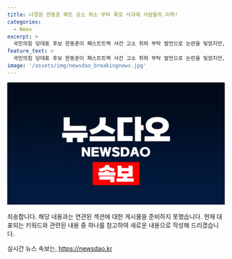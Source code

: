 ```yaml
---
title: 나경원 한동훈 패트 공소 취소 부탁 폭로 사과에 사람들의 이목!
categories:
  - News
excerpt: >
  국민의힘 당대표 후보 한동훈이 패스트트랙 사건 고소 취하 부탁 발언으로 논란을 빚었지만, 사과하며 상황을 해명하고 법률적 지원을 약속했다. 한동훈은 과거 발언이 준비되지 않은 발언이었고, 공수처법과 관련된 악법을 막는 데 헌신했던 분들을 폄훼하려는 게 아니었다고 덧붙였다. 또한, 당대표로 선출된다면 패스트트랙 충돌 사건에 대한 법률적 지원을 강화하고, 대승적 재발방지 약속과 상호 처벌불원 방안을 추진할 것이라고 약속했다.
feature_text: >
  국민의힘 당대표 후보 한동훈이 패스트트랙 사건 고소 취하 부탁 발언으로 논란을 빚었지만, 사과하며 상황을 해명하고 법률적 지원을 약속했다. 한동훈은 과거 발언이 준비되지 않은 발언이었고, 공수처법과 관련된 악법을 막는 데 헌신했던 분들을 폄훼하려는 게 아니었다고 덧붙였다. 또한, 당대표로 선출된다면 패스트트랙 충돌 사건에 대한 법률적 지원을 강화하고, 대승적 재발방지 약속과 상호 처벌불원 방안을 추진할 것이라고 약속했다.
image: '/assets/img/newsdao_breakingnews.jpg'
---
```


<p><img src="/assets/img/newsdao_breakingnews.jpg" alt="firstkoreanews 속보" /></p>

<p>죄송합니다. 해당 내용과는 연관된 섹션에 대한 게시물을 준비하지 못했습니다. 현재 대표되는 키워드와 관련된 내용 중 하나를 참고하여 새로운 내용으로 작성해 드리겠습니다.</p>
실시간 뉴스 속보는, <a href="https://newsdao.kr" rel="dofollow">https://newsdao.kr</a>


